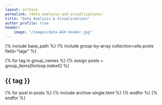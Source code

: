 ```yaml
---
layout: archive
permalink: /data-analysis-and-visualizations/
title: "Data Analysis & Visualizations"
author_profile: true
header:
    image: "/images/data-A&V-header.jpg"
---
```


{% include base_path %}
{% include group-by-array collection=site.posts field="tags" %}

{% for tag in group_names %}
  {% assign posts = group_items[forloop.index0] %}
  <h2 id="{{ tag | slugify }}" class="archive__subtitle">{{ tag }}</h2>
  {% for post in posts %}
    {% include archive-single.html %}
  {% endfor %}
{% endfor %}
